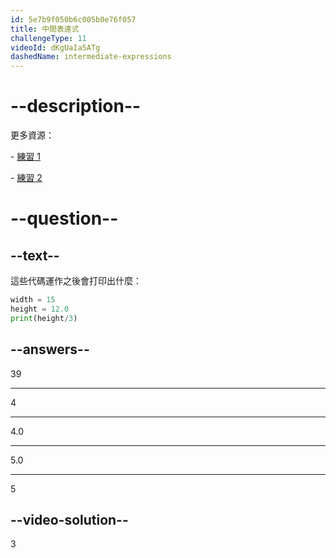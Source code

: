 ```yaml
---
id: 5e7b9f050b6c005b0e76f057
title: 中間表達式
challengeType: 11
videoId: dKgUaIa5ATg
dashedName: intermediate-expressions
---
```


# --description--

更多資源：

\- [練習 1](https://youtu.be/t_4DPwsaGDY)

\- [練習 2](https://youtu.be/wgkC8SxraAQ)

# --question--

## --text--

這些代碼運作之後會打印出什麼：

```python
width = 15
height = 12.0
print(height/3)
```

## --answers--

39

---

4

---

4.0

---

5.0

---

5

## --video-solution--

3
